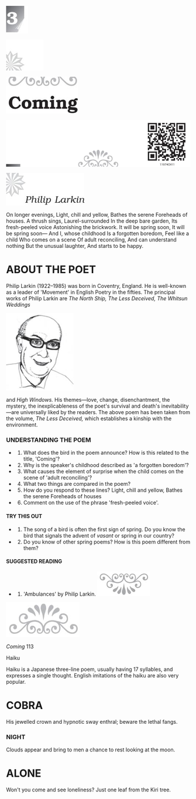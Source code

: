 ![](_page_0_Picture_0.jpeg)

![](_page_0_Picture_1.jpeg)

![](_page_0_Picture_2.jpeg)

![](_page_0_Picture_3.jpeg)

![](_page_0_Picture_4.jpeg)

On longer evenings, Light, chill and yellow, Bathes the serene Foreheads of houses. A thrush sings, Laurel-surrounded In the deep bare garden, Its fresh-peeled voice Astonishing the brickwork. It will be spring soon, It will be spring soon— And I, whose childhood Is a forgotten boredom, Feel like a child Who comes on a scene Of adult reconciling, And can understand nothing But the unusual laughter, And starts to be happy.

# ABOUT THE POET

Philip Larkin (1922–1985) was born in Coventry, England. He is well-known as a leader of 'Movement' in English Poetry in the fifties. The principal works of Philip Larkin are *The North Ship, The Less Deceived, The Whitsun Weddings*

![](_page_1_Picture_3.jpeg)

and *High Windows.* His themes—love, change, disenchantment, the mystery, the inexplicableness of the poet's survival and death's inevitability—are universally liked by the readers. The above poem has been taken from the volume, *The Less Deceived,* which establishes a kinship with the environment.

### UNDERSTANDING THE POEM

- 1. What does the bird in the poem announce? How is this related to the title, 'Coming'?
- 2. Why is the speaker's childhood described as 'a forgotten boredom'?
- 3. What causes the element of surprise when the child comes on the scene of 'adult reconciling'?
- 4. What two things are compared in the poem?
- 5. How do you respond to these lines? Light, chill and yellow, Bathes the serene Foreheads of houses
- 6. Comment on the use of the phrase 'fresh-peeled voice'.

#### TRY THIS OUT

- 1. The song of a bird is often the first sign of spring. Do you know the bird that signals the advent of *vasant* or spring in our country?
- 2. Do you know of other spring poems? How is this poem different from them?

#### SUGGESTED READING

- 1. 'Ambulances' by Philip Larkin.
![](_page_1_Picture_17.jpeg)

![](_page_2_Picture_0.jpeg)

*Coming* 113

Haiku

Haiku is a Japanese three-line poem, usually having 17 syllables, and expresses a single thought. English imitations of the haiku are also very popular.

# COBRA

His jewelled crown and hypnotic sway enthral; beware the lethal fangs.

### NIGHT

Clouds appear and bring to men a chance to rest looking at the moon.

# ALONE

Won't you come and see loneliness? Just one leaf from the Kiri tree.

